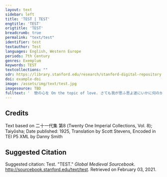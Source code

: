 ```yaml
---
layout: text
sidebar: left
title: 'TEST | TEST'
engtitle: 'TEST'
origtitle: 'TEST'
breadcrumb: true
permalink: "text/test"
identifier: test
textauthor: Test
languages: English, Western Europe
periods: 7th Century
genres: Exemplum
keywords: TEST
textcollections: ""
sdr: https://library.stanford.edu/research/stanford-digital-repository 
doi: example-doi 
image: /assets/img/text/test.jpg
imagesource: TBD 
fulltext: '  戀の心を On the topic of love. さても我が思ふ思よ遂にいかに何のかひなき詠のみして Well, well, here I am,so many feelings I feel!What will become of them,with this good-for-nothinggaze I keep giving my thoughts? '
---
```

## Credits
Text based on 二十一代集 第8 (Twenty One Imperial Collections, Vol. 8); Taiyōsha; Date published: 1925, 
Translation by Scott Stevens, 
Encoded in TEI P5 XML by Danny Smith
## Suggested Citation
<p>Suggested citation: Test.  "TEST."  <em>Global Medieval Sourcebook</em>. <a href="http://sourcebook.stanford.edu/text/test">http://sourcebook.stanford.edu/text/test</a>. Retrieved on February 03, 2021.</p>